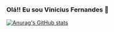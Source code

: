 ### Olá!! Eu sou Vinicius Fernandes 👋



[![Anurag's GitHub stats](https://github-readme-stats.vercel.app/api?username=Viniciusfernandes2)](https://github.com/anuraghazra/github-readme-stats)
<!--
**Viniciusfernandes2/Viniciusfernandes2** is a ✨ _special_ ✨ repository because its `README.md` (this file) appears on your GitHub profile.

Here are some ideas to get you started:

- 🔭 I’m currently working on ...
- 🌱 I’m currently learning ...
- 👯 I’m looking to collaborate on ...
- 🤔 I’m looking for help with ...
- 💬 Ask me about ...
- 📫 How to reach me: ...
- 😄 Pronouns: ...
- ⚡ Fun fact: ...
-->
